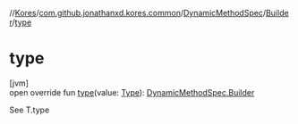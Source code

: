 //[Kores](../../../../index.md)/[com.github.jonathanxd.kores.common](../../index.md)/[DynamicMethodSpec](../index.md)/[Builder](index.md)/[type](type.md)

# type

[jvm]\
open override fun [type](type.md)(value: [Type](https://docs.oracle.com/javase/8/docs/api/java/lang/reflect/Type.html)): [DynamicMethodSpec.Builder](index.md)

See T.type
